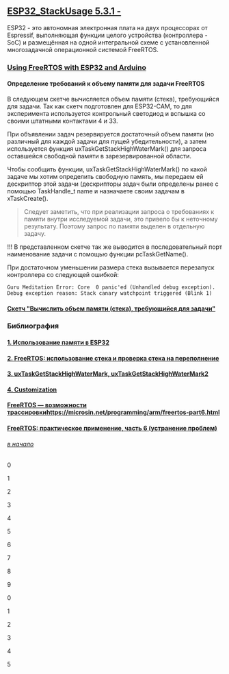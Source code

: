 ## [ESP32_StackUsage 5.3.1 - ](#)

ESP32 - это автономная электронная плата на двух процессорах от Espressif, выполняющая функции целого устройства (контроллера - SoC) и размещённая на одной интегральной схеме с установленной многозадачной операционной системой FreeRTOS. 

### [Using FreeRTOS with ESP32 and Arduino](https://wolles-elektronikkiste.de/en/using-freertos-with-esp32-and-arduino)

#### Определение требований к объему памяти для задачи FreeRTOS

В следующем скетче вычисляется объем памяти (стека), требующийся для задачи. Так как скетч подготовлен для ESP32-CAM, то для эксперимента используется контрольный светодиод и вспышка со своими штатными контактами 4 и 33.

При объявлении задач резервируется достаточный объем памяти (но различный для каждой задачи для пущей убедительности), а затем используется функция uxTaskGetStackHighWaterMark() для запроса оставшейся свободной памяти в зарезервированной области. 

Чтобы сообщить функции, uxTaskGetStackHighWaterMark() по какой задаче мы хотим определить свободную память, мы передаем ей дескриптор этой задачи (дескрипторы задач были определены ранее с помощью TaskHandle_t name и назначаете своим задачам в xTaskCreate().

> Следует заметить, что при реализации запроса  о требованиях к памяти внутри исследуемой задачи, это привело бы к неточному результату. Поэтому запрос по памяти выделен в отдельную задачу.

!!! В представленном скетче так же выводится в последовательный порт наименование задачи  с помощью функции pcTaskGetName().

При достаточном уменьшении размера стека вызывается перезапуск контроллера со следующей ошибкой:

```
Guru Meditation Error: Core  0 panic'ed (Unhandled debug exception). 
Debug exception reason: Stack canary watchpoint triggered (Blink 1) 
```

#### [ Скетч "Вычислить объем памяти (стека), требующийся для задачи"](ex5-1-33_high-watermark/ex5-1-33_high-watermark.ino)

### Библиография

#### [1. Использование памяти в ESP32](https://dzen.ru/a/YylKJGqX2lCeJ56r)

#### [2. FreeRTOS: использование стека и проверка стека на переполнение](https://microsin.net/programming/arm-troubleshooting-faq/freertos-stack-usage-and-stack-overflow-checking.html)

#### [3. uxTaskGetStackHighWaterMark, uxTaskGetStackHighWaterMark2](https://freertos.org/Documentation/02-Kernel/04-API-references/03-Task-utilities/04-uxTaskGetStackHighWaterMark)

#### [4. Customization](https://freertos.org/Documentation/02-Kernel/03-Supported-devices/02-Customization)


#### [FreeRTOS — возможности трассировки](https://kit-e.ru/freertos-10/)https://microsin.net/programming/arm/freertos-part6.html

#### [FreeRTOS: практическое применение, часть 6 (устранение проблем)](https://microsin.net/programming/arm/freertos-part6.html)


###### [в начало](#kvizzy)

0

1

2

3

4

5

6

7

8

9

0

1

2

3

4

5




